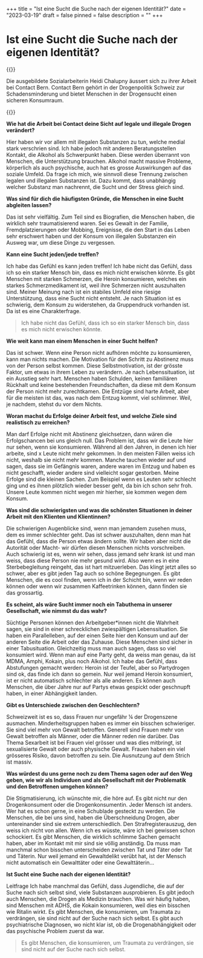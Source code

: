 +++
title = "Ist eine Sucht die Suche nach der eigenen Identität?"
date = "2023-03-19"
draft = false
pinned = false
description = ""
+++
# Ist eine Sucht die Suche nach der eigenen Identität?

{{<lead>}}

Die ausgebildete Sozialarbeiterin Heidi Chalupny äussert sich zu ihrer Arbeit bei Contact Bern. Contact Bern gehört in der Drogenpolitik Schweiz zur Schadensminderung und bietet Menschen in der Drogensucht einen sicheren Konsumraum.

{{</lead>}}

<!--EndFragment-->

<!--StartFragment-->

**Wie hat die Arbeit bei Contact deine Sicht auf legale und illegale Drogen verändert?** 

Hier haben wir vor allem mit illegalen Substanzen zu tun, welche medial stark verschrien sind. Ich habe jedoch mit anderen Beratungsstellen Kontakt, die Alkohol als Schwerpunkt haben. Diese werden überrannt von Menschen, die Unterstützung brauchen. Alkohol macht massive Probleme, körperlich als auch psychische, auch hat es grosse Auswirkungen auf das soziale Umfeld. Da frage ich mich, wie sinnvoll diese Trennung zwischen legalen und illegalen Substanzen ist. Dazu kommt, dass unabhängig welcher Substanz man nachrennt, die Sucht und der Stress gleich sind. 

**Was sind für dich die häufigsten Gründe, die Menschen in eine Sucht abgleiten lassen?**

Das ist sehr vielfältig. Zum Teil sind es Biografien, die Menschen haben, die wirklich sehr traumatisierend waren. Sei es Gewalt in der Familie, Fremdplatzierungen oder Mobbing, Ereignisse, die den Start in das Leben sehr erschwert haben und der Konsum von illegalen Substanzen ein Ausweg war, um diese Dinge zu vergessen.

 **Kann eine Sucht jeden/jede treffen?**

Ich habe das Gefühl es kann jeden treffen! Ich habe nicht das Gefühl, dass ich so ein starker Mensch bin, dass es mich nicht erwischen könnte. Es gibt Menschen mit starken Schmerzen, die Heroin konsumieren, welches ein starkes Schmerzmedikament ist, weil ihre Schmerzen nicht auszuhalten sind. Meiner Meinung nach ist ein stabiles Umfeld eine riesige Unterstützung, dass eine Sucht nicht entsteht. Je nach Situation ist es schwierig, dem Konsum zu widerstehen, da Gruppendruck vorhanden ist. Da ist es eine Charakterfrage. 

>  Ich habe nicht das Gefühl, dass ich so ein starker Mensch bin, dass es mich nicht erwischen könnte.

**Wie weit kann man einem Menschen in einer Sucht helfen?** 

Das ist schwer. Wenn eine Person nicht aufhören möchte zu konsumieren, kann man nichts machen. Die Motivation für den Schritt zu Abstinenz muss von der Person selbst kommen. Diese Selbstmotivation, ist der grösste Faktor, um etwas in ihrem Leben zu verändern. Je nach Lebenssituation, ist ein Ausstieg sehr hart. Menschen haben Schulden, keinen familiären Rückhalt und keine bestehenden Freundschaften, da diese mit dem Konsum der Person nicht mehr zurechtkamen. Die Entzüge sind harte Arbeit, aber für die meisten ist das, was nach dem Entzug kommt, viel schlimmer. Weil, je nachdem, stehst du vor dem Nichts. 

**Woran machst du Erfolge deiner Arbeit fest, und welche Ziele sind realistisch zu erreichen?** 

Man darf Erfolge nicht mit Abstinenz gleichsetzen, dann wären die Erfolgschancen bei uns gleich null. Das Problem ist, dass wir die Leute hier nur sehen, wenn sie konsumieren. Während all den Jahren, in denen ich hier arbeite, sind x Leute nicht mehr gekommen. In den meisten Fällen weiss ich nicht, weshalb sie nicht mehr kommen. Manche tauchen wieder auf und sagen, dass sie im Gefängnis waren, andere waren im Entzug und haben es nicht geschafft, wieder andere sind vielleicht sogar gestorben. Meine Erfolge sind die kleinen Sachen. Zum Beispiel wenn es Leuten sehr schlecht ging und es ihnen plötzlich wieder besser geht, da bin ich schon sehr froh. Unsere Leute kommen nicht wegen mir hierher, sie kommen wegen dem Konsum.

**Was sind die schwierigsten und was die schönsten Situationen in deiner Arbeit mit den Klienten und Klientinnen?** 

Die schwierigen Augenblicke sind, wenn man jemandem zusehen muss, dem es immer schlechter geht. Das ist schwer auszuhalten, denn man hat das Gefühl, dass die Person etwas ändern sollte. Wir haben aber nicht die Autorität oder Macht- wir dürfen diesen Menschen nichts vorschreiben. Auch schwierig ist es, wenn wir sehen, dass jemand sehr krank ist und man weiss, dass diese Person nie mehr gesund wird. Also wenn es in eine Sterbebegleitung reingeht, das ist hart mitzuerleben. Das klingt jetzt alles so schwer, aber es gibt jeden Tag auch so schöne Begegnungen. Es gibt Menschen, die es cool finden, wenn ich in der Schicht bin, wenn wir reden können oder wenn wir zusammen Kaffeetrinken können, dann finden sie das grossartig. 

**Es scheint, als wäre Sucht immer noch ein Tabuthema in unserer Gesellschaft, wie nimmst du das wahr?** 

Süchtige Personen können den Arbeitgeber*innen nicht die Wahrheit sagen, sie sind in einer schrecklichen zwiespältigen Lebenssituation. Sie haben ein Parallelleben, auf der einen Seite hier den Konsum und auf der anderen Seite die Arbeit oder das Zuhause. Diese Menschen sind sicher in einer Tabusituation. Gleichzeitig muss man auch sagen, dass so viel konsumiert wird. Wenn man auf eine Party geht, da weiss man genau, da ist MDMA, Amphi, Kokain, plus noch Alkohol. Ich habe das Gefühl, dass Abstufungen gemacht werden: Heroin ist der Teufel, aber so Partydrogen sind ok, das finde ich dann so gemein. Nur weil jemand Heroin konsumiert, ist er nicht automatisch schlechter als alle anderen. Es können auch Menschen, die über Jahre nur auf Partys etwas gespickt oder geschnupft haben, in einer Abhängigkeit landen. 

**Gibt es Unterschiede zwischen den Geschlechtern?**

Schweizweit ist es so, dass Frauen nur ungefähr ¼ der Drogenszene ausmachen. Minderheitsgruppen haben es immer ein bisschen schwieriger. Sie sind viel mehr von Gewalt betroffen. Generell sind Frauen mehr von Gewalt betroffen als Männer, oder die Männer reden nie darüber. Das Thema Sexarbeit ist bei Frauen viel grösser und was dies mitbringt, ist sexualisierte Gewalt oder auch physische Gewalt. Frauen haben ein viel grösseres Risiko, davon betroffen zu sein. Die Ausnutzung auf dem Strich ist massiv. 

**Was würdest du uns gerne noch zu dem Thema sagen oder auf den Weg geben, wie wir als Individuen und als Gesellschaft mit der Problematik und den Betroffenen umgehen können?**

Die Stigmatisierung, ich wünschte mir, die höre auf. Es gibt nicht nur den Drogenkonsument oder die Drogenkonsumentin. Jeder Mensch ist anders. Wer hat es schon gerne, in eine Schublade gesteckt zu werden. Die Menschen, die bei uns sind, haben die Überschneidung Drogen, aber untereinander sind sie extrem unterschiedlich. Den Strafregisterauszug, den weiss ich nicht von allen. Wenn ich es wüsste, wäre ich bei gewissen schon schockiert. Es gibt Menschen, die wirklich schlimme Sachen gemacht haben, aber im Kontakt mit mir sind sie völlig anständig. Da muss man manchmal schon bisschen unterscheiden zwischen Tat und Täter oder Tat und Täterin. Nur weil jemand ein Gewaltdelikt verübt hat, ist der Mensch nicht automatisch ein Gewalttäter oder eine Gewalttäterin… 

**Ist Sucht eine Suche nach der eigenen Identität?** 

Leitfrage Ich habe manchmal das Gefühl, dass Jugendliche, die auf der Suche nach sich selbst sind, viele Substanzen ausprobieren. Es gibt jedoch auch Menschen, die Drogen als Medizin brauchen. Was wir häufig haben, sind Menschen mit ADHS, die Kokain konsumieren, weil dies ein bisschen wie Ritalin wirkt. Es gibt Menschen, die konsumieren, um Traumata zu verdrängen, sie sind nicht auf der Suche nach sich selbst. Es gibt auch psychiatrische Diagnosen, wo nicht klar ist, ob die Drogenabhängigkeit oder das psychische Problem zuerst da war.

>  Es gibt Menschen, die konsumieren, um Traumata zu verdrängen, sie sind nicht auf der Suche nach sich selbst. 

![]()

![]()

![]()

![]()

![]()